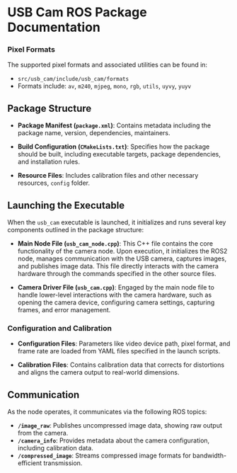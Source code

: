 # USB Cam ROS Package Documentation

### Pixel Formats

The supported pixel formats and associated utilities can be found in:
- `src/usb_cam/include/usb_cam/formats`
- Formats include: `av`, `m240`, `mjpeg`, `mono`, `rgb`, `utils`, `uyvy`, `yuyv`

## Package Structure

- **Package Manifest (`package.xml`)**: Contains metadata including the package name, version, dependencies, maintainers.

- **Build Configuration (`CMakeLists.txt`)**: Specifies how the package should be built, including executable targets, package dependencies, and installation rules.

- **Resource Files**: Includes calibration files and other necessary resources, `config` folder.

## Launching the Executable

When the `usb_cam` executable is launched, it initializes and runs several key components outlined in the package structure:

- **Main Node File (`usb_cam_node.cpp`)**: This C++ file contains the core functionality of the camera node. Upon execution, it initializes the ROS2 node, manages communication with the USB camera, captures images, and publishes image data. This file directly interacts with the camera hardware through the commands specified in the other source files.

- **Camera Driver File (`usb_cam.cpp`)**: Engaged by the main node file to handle lower-level interactions with the camera hardware, such as opening the camera device, configuring camera settings, capturing frames, and error management.

### Configuration and Calibration

- **Configuration Files**: Parameters like video device path, pixel format, and frame rate are loaded from YAML files specified in the launch scripts. 

- **Calibration Files**: Contains calibration data that corrects for distortions and aligns the camera output to real-world dimensions.

## Communication

As the node operates, it communicates via the following ROS topics:

- **`/image_raw`**: Publishes uncompressed image data, showing raw output from the camera.
- **`/camera_info`**: Provides metadata about the camera configuration, including calibration data.
- **`/compressed_image`**: Streams compressed image formats for bandwidth-efficient transmission.
